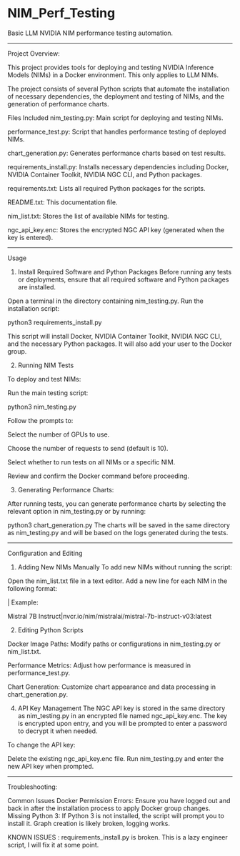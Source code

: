# NIM_Perf_Testing
Basic LLM NVIDIA NIM performance testing automation.

---------------------------------------------------------------------------------------------------------------------

Project Overview:

This project provides tools for deploying and testing NVIDIA Inference Models (NIMs) in a Docker environment. This only applies to LLM NIMs.

The project consists of several Python scripts that automate the installation of necessary dependencies, the deployment and testing of NIMs, and the generation of performance charts.

Files Included
nim_testing.py: Main script for deploying and testing NIMs.

performance_test.py: Script that handles performance testing of deployed NIMs.

chart_generation.py: Generates performance charts based on test results.

requirements_install.py: Installs necessary dependencies including Docker, NVIDIA Container Toolkit, NVIDIA NGC CLI, and Python packages.

requirements.txt: Lists all required Python packages for the scripts.

README.txt: This documentation file.

nim_list.txt: Stores the list of available NIMs for testing.

ngc_api_key.enc: Stores the encrypted NGC API key (generated when the key is entered).

---------------------------------------------------------------------------------------------------------------------

Usage
1. Install Required Software and Python Packages
Before running any tests or deployments, ensure that all required software and Python packages are installed.

Open a terminal in the directory containing nim_testing.py.
Run the installation script:

python3 requirements_install.py

This script will install Docker, NVIDIA Container Toolkit, NVIDIA NGC CLI, and the necessary Python packages. It will also add your user to the Docker group.

2. Running NIM Tests

To deploy and test NIMs:

Run the main testing script:

python3 nim_testing.py

Follow the prompts to:

Select the number of GPUs to use.

Choose the number of requests to send (default is 10).

Select whether to run tests on all NIMs or a specific NIM.

Review and confirm the Docker command before proceeding.

3. Generating Performance Charts:

After running tests, you can generate performance charts by selecting the relevant option in nim_testing.py or by running:


python3 chart_generation.py
The charts will be saved in the same directory as nim_testing.py and will be based on the logs generated during the tests.


---------------------------------------------------------------------------------------------------------------------

Configuration and Editing
1. Adding New NIMs Manually
To add new NIMs without running the script:

Open the nim_list.txt file in a text editor.
Add a new line for each NIM in the following format:

<NIM Name>|<Docker Image>
Example:

Mistral 7B Instruct|nvcr.io/nim/mistralai/mistral-7b-instruct-v03:latest

2. Editing Python Scripts

Docker Image Paths: Modify paths or configurations in nim_testing.py or nim_list.txt.

Performance Metrics: Adjust how performance is measured in performance_test.py.

Chart Generation: Customize chart appearance and data processing in chart_generation.py.

4. API Key Management
The NGC API key is stored in the same directory as nim_testing.py in an encrypted file named ngc_api_key.enc. The key is encrypted upon entry, and you will be prompted to enter a password to decrypt it when needed.

To change the API key:

Delete the existing ngc_api_key.enc file.
Run nim_testing.py and enter the new API key when prompted.

---------------------------------------------------------------------------------------------------------------------

Troubleshooting:

Common Issues
Docker Permission Errors: Ensure you have logged out and back in after the installation process to apply Docker group changes.
Missing Python 3: If Python 3 is not installed, the script will prompt you to install it.
Graph creation is likely broken, logging works.

KNOWN ISSUES : requirements_install.py is broken. This is a lazy engineer script, I will fix it at some point.

